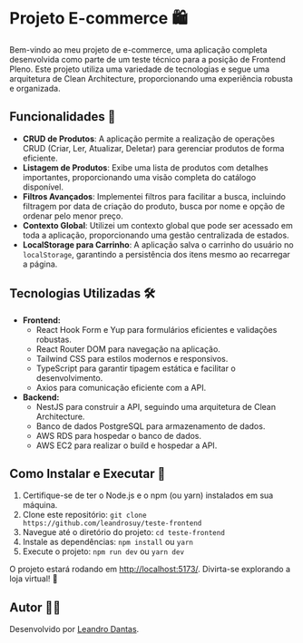 # Projeto E-commerce 🛍️

Bem-vindo ao meu projeto de e-commerce, uma aplicação completa desenvolvida como parte de um teste técnico para a posição de Frontend Pleno. Este projeto utiliza uma variedade de tecnologias e segue uma arquitetura de Clean Architecture, proporcionando uma experiência robusta e organizada.

## Funcionalidades 🚀
- **CRUD de Produtos**: A aplicação permite a realização de operações CRUD (Criar, Ler, Atualizar, Deletar) para gerenciar produtos de forma eficiente.
- **Listagem de Produtos**: Exibe uma lista de produtos com detalhes importantes, proporcionando uma visão completa do catálogo disponível.
- **Filtros Avançados**: Implementei filtros para facilitar a busca, incluindo filtragem por data de criação do produto, busca por nome e opção de ordenar pelo menor preço.
- **Contexto Global**: Utilizei um contexto global que pode ser acessado em toda a aplicação, proporcionando uma gestão centralizada de estados.
- **LocalStorage para Carrinho**: A aplicação salva o carrinho do usuário no `localStorage`, garantindo a persistência dos itens mesmo ao recarregar a página.

## Tecnologias Utilizadas 🛠️
- **Frontend:**
  - React Hook Form e Yup para formulários eficientes e validações robustas.
  - React Router DOM para navegação na aplicação.
  - Tailwind CSS para estilos modernos e responsivos.
  - TypeScript para garantir tipagem estática e facilitar o desenvolvimento.
  - Axios para comunicação eficiente com a API.
- **Backend:**
  - NestJS para construir a API, seguindo uma arquitetura de Clean Architecture.
  - Banco de dados PostgreSQL para armazenamento de dados.
  - AWS RDS para hospedar o banco de dados.
  - AWS EC2 para realizar o build e hospedar a API.

## Como Instalar e Executar 🚀
1. Certifique-se de ter o Node.js e o npm (ou yarn) instalados em sua máquina.
2. Clone este repositório: `git clone https://github.com/leandrosuy/teste-frontend`
3. Navegue até o diretório do projeto: `cd teste-frontend`
4. Instale as dependências: `npm install` ou `yarn`
5. Execute o projeto: `npm run dev` ou `yarn dev`

O projeto estará rodando em [http://localhost:5173/](http://localhost:5173/). Divirta-se explorando a loja virtual! 🎉

## Autor 👨‍💻
Desenvolvido por [Leandro Dantas](https://github.com/leandrosuy/).